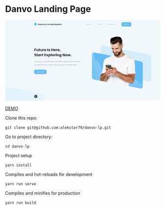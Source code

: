 # Danvo Landing Page

![review](src/assets/review.gif "Danvo Landing Page")

[DEMO](https://alekstar79.github.io/danvo-lp)

Clone this repo:
````shell
git clone git@github.com:alekstar79/danvo-lp.git
````
Go to project directory:
````shell
cd danvo-lp
````
Project setup
````shell
yarn install
````
Compiles and hot-reloads for development
````shell
yarn run serve
````
Compiles and minifies for production
````shell
yarn run build
````
